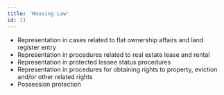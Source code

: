 ```yaml
---
title: 'Housing Law'
id: 11
---
```


* Representation in cases related to flat ownership affairs and land register entry
* Representation in procedures related to real estate lease and rental
* Representation in protected lessee status procedures
* Representation in procedures for obtaining rights to property, eviction and/or other related rights
* Possession protection
